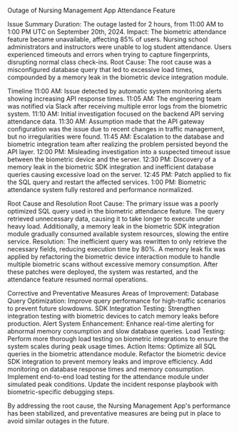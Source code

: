 Outage of Nursing Management App Attendance Feature

Issue Summary
Duration: The outage lasted for 2 hours, from 11:00 AM to 1:00 PM UTC on September 20th, 2024.
Impact: The biometric attendance feature became unavailable, affecting 85% of users. Nursing school administrators and instructors were unable to log student attendance. Users experienced timeouts and errors when trying to capture fingerprints, disrupting normal class check-ins.
Root Cause: The root cause was a misconfigured database query that led to excessive load times, compounded by a memory leak in the biometric device integration module.

Timeline
11:00 AM: Issue detected by automatic system monitoring alerts showing increasing API response times.
11:05 AM: The engineering team was notified via Slack after receiving multiple error logs from the biometric system.
11:10 AM: Initial investigation focused on the backend API serving attendance data.
11:30 AM: Assumption made that the API gateway configuration was the issue due to recent changes in traffic management, but no irregularities were found.
11:45 AM: Escalation to the database and biometric integration team after realizing the problem persisted beyond the API layer.
12:00 PM: Misleading investigation into a suspected timeout issue between the biometric device and the server.
12:30 PM: Discovery of a memory leak in the biometric SDK integration and inefficient database queries causing excessive load on the server.
12:45 PM: Patch applied to fix the SQL query and restart the affected services.
1:00 PM: Biometric attendance system fully restored and performance normalized.

Root Cause and Resolution
Root Cause: The primary issue was a poorly optimized SQL query used in the biometric attendance feature. The query retrieved unnecessary data, causing it to take longer to execute under heavy load. Additionally, a memory leak in the biometric SDK integration module gradually consumed available system resources, slowing the entire service.
Resolution: The inefficient query was rewritten to only retrieve the necessary fields, reducing execution time by 80%. A memory leak fix was applied by refactoring the biometric device interaction module to handle multiple biometric scans without excessive memory consumption. After these patches were deployed, the system was restarted, and the attendance feature resumed normal operations.

Corrective and Preventative Measures
Areas of Improvement:
Database Query Optimization: Improve query performance for high-traffic scenarios to prevent future slowdowns.
SDK Integration Testing: Strengthen integration testing with biometric devices to catch memory leaks before production.
Alert System Enhancement: Enhance real-time alerting for abnormal memory consumption and slow database queries.
Load Testing: Perform more thorough load testing on biometric integrations to ensure the system scales during peak usage times.
Action Items:
Optimize all SQL queries in the biometric attendance module.
Refactor the biometric device SDK integration to prevent memory leaks and improve efficiency.
Add monitoring on database response times and memory consumption.
Implement end-to-end load testing for the attendance module under simulated peak conditions.
Update the incident response playbook with biometric-specific debugging steps.

By addressing the root cause, the Nursing Management App's performance has been stabilized, and preventative measures are being put in place to avoid similar outages in the future.
